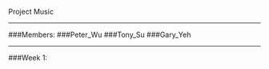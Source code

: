 Project Music
____________________________________
###Members:
###Peter_Wu
###Tony_Su
###Gary_Yeh
____________________________________
###Week 1:

